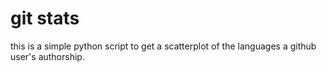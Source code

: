 # git stats

this is a simple python script to get a scatterplot of the languages a github user's authorship.
